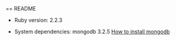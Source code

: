 == README

* Ruby version:
2.2.3

* System dependencies:
mongodb 3.2.5
<a href="https://docs.mongodb.org/v3.0/installation/">How to install mongodb</a>
